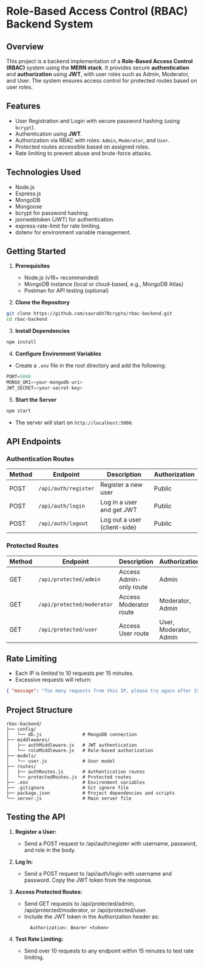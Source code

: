# Role-Based Access Control (RBAC) Backend System

## Overview

This project is a backend implementation of a **Role-Based Access Control (RBAC)** system using the **MERN stack**. It provides secure **authentication** and **authorization** using **JWT**, with user roles such as Admin, Moderator, and User. The system ensures access control for protected routes based on user roles.

## Features

- User Registration and Login with secure password hashing (using `bcrypt`).
- Authentication using **JWT**.
- Authorization via RBAC with roles: `Admin`, `Moderator`, and `User`.
- Protected routes accessible based on assigned roles.
- Rate limiting to prevent abuse and brute-force attacks.

## Technologies Used

- Node.js
- Express.js
- MongoDB
- Mongoose
- bcrypt for password hashing.
- jsonwebtoken (JWT) for authentication.
- express-rate-limit for rate limiting.
- dotenv for environment variable management.

## Getting Started

1. **Prerequisites**
    - Node.js (v16+ recommended)
    - MongoDB instance (local or cloud-based, e.g., MongoDB Atlas)
    - Postman for API testing (optional)

2. **Clone the Repository**
```bash
git clone https://github.com/saurabh78crypto/rbac-backend.git
cd rbac-backend  
```

3. **Install Dependencies**
```bash
npm install  
```

4. **Configure Environment Variables**
- Create a `.env` file in the root directory and add the following:
```js
PORT=5000  
MONGO_URI=<your-mongodb-uri>  
JWT_SECRET=<your-secret-key> 
```

5. **Start the Server**
```bash
npm start  
```
- The server will start on `http://localhost:5000`.

## API Endpoints

### Authentication Routes

| Method | Endpoint             | Description                  | Authorization |
|--------|----------------------|------------------------------|---------------|
| POST   | `/api/auth/register` | Register a new user          | Public        |
| POST   | `/api/auth/login`    | Log in a user and get JWT    | Public        |
| POST   | `/api/auth/logout`   | Log out a user (client-side) | Public        |


### Protected Routes

| Method | Endpoint                   | Description               | Authorization           |
|--------|----------------------------|---------------------------|-------------------------|
| GET    | `/api/protected/admin`     | Access Admin-only route   | Admin                   |
| GET    | `/api/protected/moderator` | Access Moderator route    | Moderator, Admin        |
| GET    | `/api/protected/user`      | Access User route         | User, Moderator, Admin  |


## Rate Limiting

- Each IP is limited to 10 requests per 15 minutes.
- Excessive requests will return:
 ```json
 { "message": "Too many requests from this IP, please try again after 15 minutes." } 
 ```

## Project Structure

```plaintext
rbac-backend/  
├── config/  
│   └── db.js               # MongoDB connection  
├── middlewares/  
│   ├── authMiddleware.js   # JWT authentication  
│   └── roleMiddleware.js   # Role-based authorization  
├── models/  
│   └── user.js             # User model  
├── routes/  
│   ├── authRoutes.js       # Authentication routes  
│   └── protectedRoutes.js  # Protected routes  
├── .env                    # Environment variables  
├── .gitignore              # Git ignore file  
├── package.json            # Project dependencies and scripts  
└── server.js               # Main server file  
```

## Testing the API

1. **Register a User:**
    - Send a POST request to /api/auth/register with username, password, and role in the body.

2. **Log In:**
    - Send a POST request to /api/auth/login with username and password. Copy the JWT token from the response.

3. **Access Protected Routes:**
    - Send GET requests to /api/protected/admin, /api/protected/moderator, or /api/protected/user.
    - Include the JWT token in the Authorization header as:
      ```plaintext
        Authorization: Bearer <token>  
      ```

4. **Test Rate Limiting:**
    - Send over 10 requests to any endpoint within 15 minutes to test rate limiting.